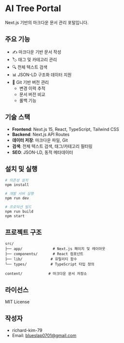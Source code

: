 # AI Tree Portal

Next.js 기반의 마크다운 문서 관리 포털입니다.

## 주요 기능

- ✍️ 마크다운 기반 문서 작성
- 🏷️ 태그 및 카테고리 관리
- 🔍 전체 텍스트 검색
- 📊 JSON-LD 구조화 데이터 지원
- 📝 Git 기반 버전 관리
  - 변경 이력 추적
  - 문서 버전 비교
  - 롤백 기능

## 기술 스택

- **Frontend**: Next.js 15, React, TypeScript, Tailwind CSS
- **Backend**: Next.js API Routes
- **데이터 저장**: 마크다운 파일, Git
- **검색**: 전체 텍스트 검색, 태그/카테고리 필터링
- **SEO**: JSON-LD, 동적 메타데이터

## 설치 및 실행

```bash
# 의존성 설치
npm install

# 개발 서버 실행
npm run dev

# 프로덕션 빌드
npm run build
npm start
```

## 프로젝트 구조

```
src/
├── app/              # Next.js 페이지 및 레이아웃
├── components/       # React 컴포넌트
├── lib/             # 유틸리티 함수
└── types/           # TypeScript 타입 정의

content/            # 마크다운 문서 저장소
```

## 라이선스

MIT License

## 작성자

- richard-kim-79
- Email: blueslap0701@gmail.com 